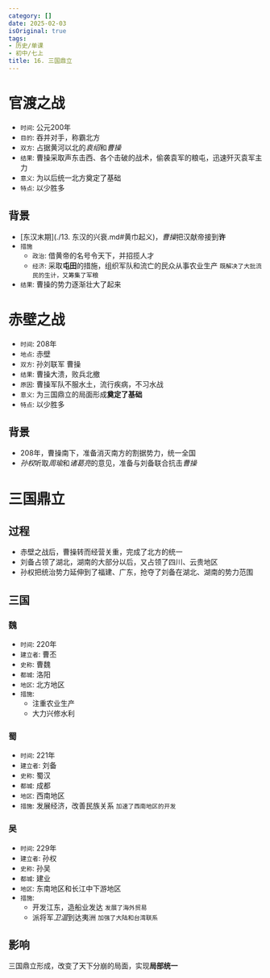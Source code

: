 ```yaml
---
category: []
date: 2025-02-03
isOriginal: true
tags:
- 历史/单课
- 初中/七上
title: 16. 三国鼎立
---
```

# 官渡之战
- `时间`: 公元200年
- `目的`: 吞并对手，称霸北方
- `双方`: 占据黄河以北的*袁绍*和*曹操*
- `结果`: 曹操采取声东击西、各个击破的战术，偷袭袁军的粮屯，迅速歼灭袁军主力
- `意义`: 为以后统一北方奠定了基础
- `特点`: 以少胜多
## 背景
- [东汉末期](./13. 东汉的兴衰.md#黄巾起义)，*曹操*把汉献帝接到**许**
- `措施`
    - `政治`: 借黄帝的名号令天下，并招揽人才
    - `经济`: 采取**屯田**的措施，组织军队和流亡的民众从事农业生产 `既解决了大批流民的生计，又筹集了军粮`
- `结果`: 曹操的势力逐渐壮大了起来
# 赤壁之战
- `时间`: 208年
- `地点`: 赤壁
- `双方`: 孙刘联军 曹操
- `结果`: 曹操大溃，败兵北撤
- `原因`: 曹操军队不服水土，流行疾病，不习水战
- `意义`: 为三国鼎立的局面形成**奠定了基础**
- `特点`: 以少胜多
## 背景
- 208年，曹操南下，准备消灭南方的割据势力，统一全国
- *孙权*听取*周瑜*和*诸葛亮*的意见，准备与刘备联合抗击*曹操*

# 三国鼎立
## 过程
- 赤壁之战后，曹操转而经营关重，完成了北方的统一
- 刘备占领了湖北，湖南的大部分以后，又占领了四川、云贵地区
- 孙权把统治势力延伸到了福建、广东，抢夺了刘备在湖北、湖南的势力范围
## 三国
### 魏
- `时间`: 220年
- `建立者`: 曹丕
- `史称`: 曹魏
- `都城`: 洛阳
- `地区`: 北方地区
- `措施`:
    - 注重农业生产
    - 大力兴修水利
### 蜀
- `时间`: 221年
- `建立者`: 刘备
- `史称`: 蜀汉
- `都城`: 成都
- `地区`: 西南地区
- `措施`: 发展经济，改善民族关系 `加速了西南地区的开发`
### 吴
- `时间`: 229年
- `建立者`: 孙权
- `史称`: 孙吴
- `都城`: 建业
- `地区`: 东南地区和长江中下游地区
- `措施`:
    - 开发江东，造船业发达  `发展了海外贸易`
    - 派将军*卫温*到达夷洲 `加强了大陆和台湾联系`
## 影响
三国鼎立形成，改变了天下分崩的局面，实现**局部统一**